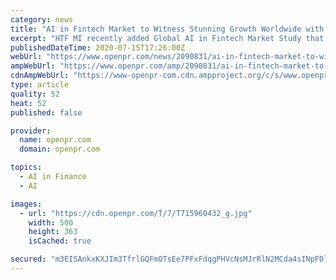 ```yaml
---
category: news
title: "AI in Fintech Market to Witness Stunning Growth Worldwide with IBM, Microsoft, Google"
excerpt: "HTF MI recently added Global AI in Fintech Market Study that gives deep analysis of current scenario of the Market size, demand, growth, trends, and forecast. Revenue for AI in Fintech Market has grown substantially over the five years to 2019 as a result ..."
publishedDateTime: 2020-07-15T17:26:00Z
webUrl: "https://www.openpr.com/news/2090831/ai-in-fintech-market-to-witness-stunning-growth-worldwide-with"
ampWebUrl: "https://www.openpr.com/amp/2090831/ai-in-fintech-market-to-witness-stunning-growth-worldwide-with"
cdnAmpWebUrl: "https://www-openpr-com.cdn.ampproject.org/c/s/www.openpr.com/amp/2090831/ai-in-fintech-market-to-witness-stunning-growth-worldwide-with"
type: article
quality: 52
heat: 52
published: false

provider:
  name: openpr.com
  domain: openpr.com

topics:
  - AI in Finance
  - AI

images:
  - url: "https://cdn.openpr.com/T/7/T715960432_g.jpg"
    width: 500
    height: 363
    isCached: true

secured: "m3EISAnkxKXJIm3TfrlGQFmOTsEe7PFxFdqgPHVcNsMJrRlN2MCda4sINpFDlGFYkxtS7nbQ7lxn/bP+KFl6I+Q5R8JspG51w5sv43Lx3rQYRiauKqyGZgt4fg4gcwMeZ50PsyrSYx0Ryq3GaxlwHiXXOXc0wEjWzNFUBVn2IjTan8+Bd6h6djsNKs44DF9Qg+aOnG0HG+NrrYM0uMP3gCKPeF4ZEkOtJcHzbpiwJqa9nT78SJeC27kZ+Zr0IIgWkhhKAsWwWiBTZydly+r2UFENmHTwv7Q4rOdoF71YEWbVSD/1+IfzpwByZJCvdkviPISUduc2EkPn0xOHWcFauw==;OtmYQJdMHttIuJxrqi+GaQ=="
---
```


